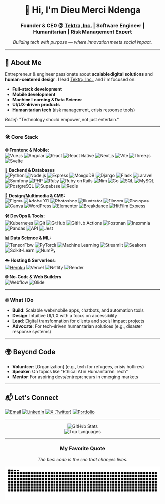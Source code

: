 <div align="center">

# 👋 Hi, I'm Dieu Merci Ndenga  
### Founder & CEO @ [Tektra, Inc.](https://tektra.netlify.app) | Software Engineer | Humanitarian | Risk Management Expert
*Building tech with purpose — where innovation meets social impact.*  

</div>

---

## 🚀 About Me  
Entrepreneur & engineer passionate about **scalable digital solutions** and **human-centered design**. I lead [Tektra, Inc.](https://tektra.netlify.app), and i'm focused on:  
- **Full-stack development**
- **Mobile development**
- **Machine Learning & Data Science**
- **UI/UX-driven products** 
- **Humanitarian tech** (risk management, crisis response tools)  

*Belief:* "Technology should empower, not just entertain."  

---

### 🛠 Core Stack  

**🌐 Frontend & Mobile:**  
![Vue.js](https://img.shields.io/badge/-Vue.js-4FC08D?logo=vuedotjs&logoColor=white&style=for-the-badge)
![Angular](https://img.shields.io/badge/-Angular-DD0031?logo=angular&logoColor=white&style=for-the-badge)
![React](https://img.shields.io/badge/-React-61DAFB?logo=react&logoColor=black&style=for-the-badge)
![React Native](https://img.shields.io/badge/-React_Native-61DAFB?logo=react&logoColor=black&style=for-the-badge)
![Next.js](https://img.shields.io/badge/-Next.js-000000?logo=nextdotjs&logoColor=white&style=for-the-badge)
![Vite](https://img.shields.io/badge/-Vite-646CFF?logo=vite&logoColor=white&style=for-the-badge)
![Three.js](https://img.shields.io/badge/-Three.js-000000?logo=threedotjs&logoColor=white&style=for-the-badge)
![Svelte](https://img.shields.io/badge/-Svelte-FF3E00?logo=svelte&logoColor=white&style=for-the-badge)

**📌 Backend & Databases:**  
![Python](https://img.shields.io/badge/-Python-3776AB?logo=python&logoColor=white&style=for-the-badge)
![Node.js](https://img.shields.io/badge/-Node.js-339933?logo=nodedotjs&logoColor=white&style=for-the-badge)
![Express](https://img.shields.io/badge/-Express-000000?logo=express&logoColor=white&style=for-the-badge)
![MongoDB](https://img.shields.io/badge/-MongoDB-47A248?logo=mongodb&logoColor=white&style=for-the-badge)
![Django](https://img.shields.io/badge/-Django-092E20?logo=django&logoColor=white&style=for-the-badge)
![Flask](https://img.shields.io/badge/-Flask-000000?logo=flask&logoColor=white&style=for-the-badge)
![Laravel](https://img.shields.io/badge/-Laravel-FF2D20?logo=laravel&logoColor=white&style=for-the-badge)
![Symfony](https://img.shields.io/badge/-Symfony-000000?logo=symfony&logoColor=white&style=for-the-badge)
![PHP](https://img.shields.io/badge/-PHP-777BB4?logo=php&logoColor=white&style=for-the-badge)
![Ruby](https://img.shields.io/badge/-Ruby-CC342D?logo=ruby&logoColor=white&style=for-the-badge)
![Ruby on Rails](https://img.shields.io/badge/-Ruby_on_Rails-CC0000?logo=rubyonrails&logoColor=white&style=for-the-badge)
![Nim](https://img.shields.io/badge/-Nim-FFE953?logo=nim&logoColor=black&style=for-the-badge)
![Go](https://img.shields.io/badge/-Go-00ADD8?logo=go&logoColor=white&style=for-the-badge)
![SQL](https://img.shields.io/badge/-SQL-003B57?logo=amazondynamodb&logoColor=white&style=for-the-badge)
![MySQL](https://img.shields.io/badge/-MySQL-4479A1?logo=mysql&logoColor=white&style=for-the-badge)
![PostgreSQL](https://img.shields.io/badge/-PostgreSQL-4169E1?logo=postgresql&logoColor=white&style=for-the-badge)
![Supabase](https://img.shields.io/badge/-Supabase-3ECF8E?logo=supabase&logoColor=white&style=for-the-badge)
![Redis](https://img.shields.io/badge/-Redis-DC382D?logo=redis&logoColor=white&style=for-the-badge)

**🎨 Design/Multimedia & CMS:**  
![Figma](https://img.shields.io/badge/-Figma-F24E1E?logo=figma&logoColor=white&style=for-the-badge)
![Adobe XD](https://img.shields.io/badge/-Adobe_XD-FF61F6?logo=adobexd&logoColor=white&style=for-the-badge)
![Photoshop](https://img.shields.io/badge/-Photoshop-31A8FF?logo=adobephotoshop&logoColor=white&style=for-the-badge)
![Illustrator](https://img.shields.io/badge/-Illustrator-FF9A00?logo=adobeillustrator&logoColor=white&style=for-the-badge)
![Filmora](https://img.shields.io/badge/-Filmora-2D5BAA?logo=wondershare&logoColor=white&style=for-the-badge)
![Photopea](https://img.shields.io/badge/-Photopea-18A497?logo=photopea&logoColor=white&style=for-the-badge)
![Canva](https://img.shields.io/badge/-Canva-00C4CC?logo=canva&logoColor=white&style=for-the-badge)
![WordPress](https://img.shields.io/badge/-WordPress-21759B?logo=wordpress&logoColor=white&style=for-the-badge)
![Elementor](https://img.shields.io/badge/-Elementor-92003B?logo=elementor&logoColor=white&style=for-the-badge)
![Breakdance](https://img.shields.io/badge/-Breakdance-000000?logo=breakdance&logoColor=white&style=for-the-badge)
![HitFilm Express](https://img.shields.io/badge/-HitFilm_Express-FF7B00?logo=hitfilm&logoColor=white&style=for-the-badge)

**🛠 DevOps & Tools:**  
![Kubernetes](https://img.shields.io/badge/-Kubernetes-326CE5?logo=kubernetes&logoColor=white&style=for-the-badge)
![Git](https://img.shields.io/badge/-Git-F05032?logo=git&logoColor=white&style=for-the-badge)
![GitHub](https://img.shields.io/badge/-GitHub-181717?logo=github&logoColor=white&style=for-the-badge)
![GitHub Actions](https://img.shields.io/badge/-GitHub_Actions-2088FF?logo=githubactions&logoColor=white&style=for-the-badge)
![Postman](https://img.shields.io/badge/-Postman-FF6C37?logo=postman&logoColor=white&style=for-the-badge)
![Insomnia](https://img.shields.io/badge/-Insomnia-5849BE?logo=insomnia&logoColor=white&style=for-the-badge)
![Pandas](https://img.shields.io/badge/-Pandas-150458?logo=pandas&logoColor=white&style=for-the-badge)
![API](https://img.shields.io/badge/-API-FF6C37?logo=fastapi&logoColor=white&style=for-the-badge)
![Jest](https://img.shields.io/badge/-Jest-C21325?logo=jest&logoColor=white&style=for-the-badge)

**📊 Data Science & ML:**  
![TensorFlow](https://img.shields.io/badge/-TensorFlow-FF6F00?logo=tensorflow&logoColor=white&style=for-the-badge)
![PyTorch](https://img.shields.io/badge/-PyTorch-EE4C2C?logo=pytorch&logoColor=white&style=for-the-badge)
![Machine Learning](https://img.shields.io/badge/-Machine%20Learning-FF6F00?logo=scikitlearn&logoColor=white&style=for-the-badge)
![Streamlit](https://img.shields.io/badge/-Streamlit-FF4B4B?logo=streamlit&logoColor=white&style=for-the-badge)
![Seaborn](https://img.shields.io/badge/-Seaborn-3776AB?logo=python&logoColor=white&style=for-the-badge)
![Scikit-Learn](https://img.shields.io/badge/-Scikit_Learn-F7931E?logo=scikitlearn&logoColor=white&style=for-the-badge)
![NumPy](https://img.shields.io/badge/-NumPy-013243?logo=numpy&logoColor=white&style=for-the-badge)

**☁️ Hosting & Serverless:**  
[![Heroku](https://img.shields.io/badge/-Heroku-430098?logo=heroku&style=for-the-badge)](https://heroku.com)
![Vercel](https://img.shields.io/badge/-Vercel-000000?logo=vercel&logoColor=white&style=for-the-badge)
![Netlify](https://img.shields.io/badge/-Netlify-00C7B9?logo=netlify&logoColor=white&style=for-the-badge)
![Render](https://img.shields.io/badge/-Render-46E3B7?logo=render&logoColor=white&style=for-the-badge)

**🌐 No-Code & Web Builders**  
![Webflow](https://img.shields.io/badge/-Webflow-4353FF?logo=webflow&logoColor=white&style=for-the-badge)
![Glide](https://img.shields.io/badge/-Glide-5A67D8?logo=glide&logoColor=white&style=for-the-badge)

---

### 🔥 What I Do  
- **Build**: Scalable web/mobile apps, chatbots, and automation tools  
- **Design**: Intuitive UI/UX with a focus on accessibility  
- **Lead**: Digital transformation for clients and social impact projects  
- **Advocate**: For tech-driven humanitarian solutions (e.g., disaster response systems)  

---

## 🌍 Beyond Code  
- **Volunteer**: [Organization] (e.g., tech for refugees, crisis hotlines)  
- **Speaker**: On topics like "Ethical AI in Humanitarian Tech"  
- **Mentor**: For aspiring devs/entrepreneurs in emerging markets  

---

## 📬 Let's Connect  
[![Email](https://img.shields.io/badge/📩_Email-D14836?style=for-the-badge)](mailto:dmbndenga@email.com)
[![LinkedIn](https://img.shields.io/badge/💼_LinkedIn-0A66C2?style=for-the-badge)](https://linkedin.com/in/dieu-merci-ndenga-493b28273)
[![X (Twitter)](https://img.shields.io/badge/-X(Twitter)-000000?logo=x&logoColor=white&style=for-the-badge)](https://x.com/DieuMerciNdenga)
[![Portfolio](https://img.shields.io/badge/Portfolio-FF6B6B?style=for-the-badge&logo=googlechrome&logoColor=white)](https://dmnb.vercel.app)

---

<div align="center">

![GitHub Stats](https://github-readme-stats.vercel.app/api?username=Dieu-Merci-Ndenga&show_icons=true&theme=merko&hide_border=true&include_all_commits=true)  
![Top Languages](https://github-readme-stats.vercel.app/api/top-langs/?username=Dieu-Merci-Ndenga&layout=compact&theme=merko&hide_border=true)  

</div>

---
<div align="center">

### My Favorite Quote<br>
*The best code is the one that changes lives.*  


![Snake animation](https://raw.githubusercontent.com/Dieu-Merci-Ndenga/Dieu-Merci-Ndenga/output/github-contribution-grid-snake.svg)

</div>


</div>

